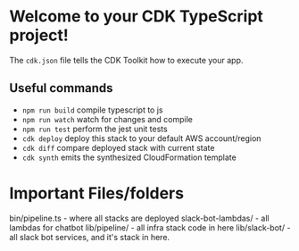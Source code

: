 # Welcome to your CDK TypeScript project!

The `cdk.json` file tells the CDK Toolkit how to execute your app.

## Useful commands

 * `npm run build`   compile typescript to js
 * `npm run watch`   watch for changes and compile
 * `npm run test`    perform the jest unit tests
 * `cdk deploy`      deploy this stack to your default AWS account/region
 * `cdk diff`        compare deployed stack with current state
 * `cdk synth`       emits the synthesized CloudFormation template


# Important Files/folders
bin/pipeline.ts - where all stacks are deployed
slack-bot-lambdas/ - all lambdas for chatbot
lib/pipeline/ - all infra stack code in here
lib/slack-bot/ - all slack bot services, and it's stack in here.